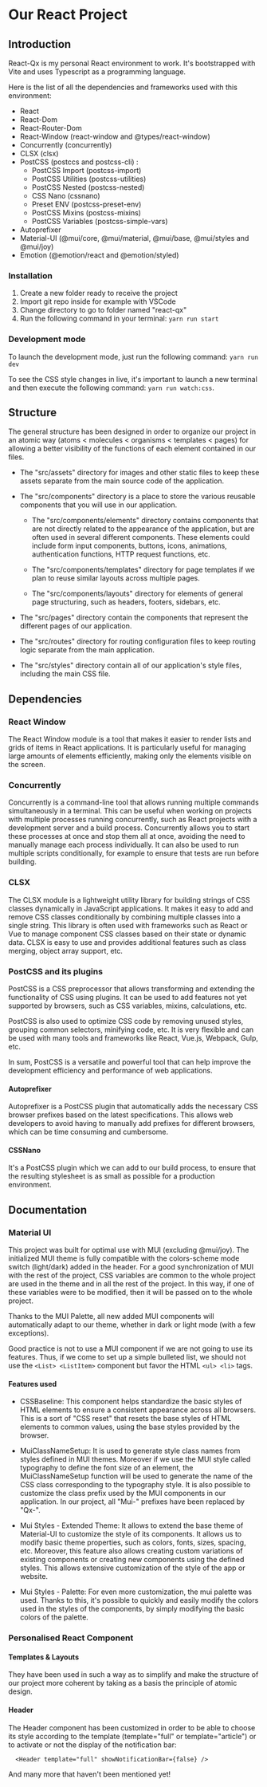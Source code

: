 # Our React Project

## Introduction

React-Qx is my personal React environment to work. It's bootstrapped with Vite and uses Typescript as a programming language.

Here is the list of all the dependencies and frameworks used with this environment:

* React
* React-Dom
* React-Router-Dom
* React-Window (react-window and @types/react-window)
* Concurrently (concurrently)
* CLSX (clsx)
* PostCSS (postccs and postcss-cli) :
  * PostCSS Import (postcss-import)
  * PostCSS Utilities (postcss-utilities)
  * PostCSS Nested (postcss-nested)
  * CSS Nano (cssnano)
  * Preset ENV (postcss-preset-env)
  * PostCSS Mixins (postcss-mixins)
  * PostCSS Variables (postcss-simple-vars)
* Autoprefixer
* Material-UI (@mui/core, @mui/material, @mui/base, @mui/styles and @mui/joy)
* Emotion (@emotion/react and @emotion/styled)

### Installation

1. Create a new folder ready to receive the project
2. Import git repo inside for example with VSCode
3. Change directory to go to folder named "react-qx"
4. Run the following command in your terminal: `yarn run start`

### Development mode

To launch the development mode, just run the following command: `yarn run dev`

To see the CSS style changes in live, it's important to launch a new terminal and then execute the following command: `yarn run watch:css`.

## Structure

The general structure has been designed in order to organize our project in an atomic way (atoms < molecules < organisms < templates < pages) for allowing a better visibility of the functions of each element contained in our files.

* The "src/assets" directory for images and other static files to keep these assets separate from the main source code of the application.

* The "src/components" directory is a place to store the various reusable components that you will use in our application.

  * The "src/components/elements" directory contains components that are not directly related to the appearance of the application, but are often used in several different components. These elements could include form input components, buttons, icons, animations, authentication functions, HTTP request functions, etc.

  * The "src/components/templates" directory for page templates if we plan to reuse similar layouts across multiple pages.

  * The "src/components/layouts" directory for elements of general page structuring, such as headers, footers, sidebars, etc.

* The "src/pages" directory contain the components that represent the different pages of our application.

* The "src/routes" directory for routing configuration files to keep routing logic separate from the main application.

* The "src/styles" directory contain all of our application's style files, including the main CSS file.

## Dependencies

### React Window

The React Window module is a tool that makes it easier to render lists and grids of items in React applications. It is particularly useful for managing large amounts of elements efficiently, making only the elements visible on the screen.

### Concurrently

Concurrently is a command-line tool that allows running multiple commands simultaneously in a terminal. This can be useful when working on projects with multiple processes running concurrently, such as React projects with a development server and a build process. Concurrently allows you to start these processes at once and stop them all at once, avoiding the need to manually manage each process individually. It can also be used to run multiple scripts conditionally, for example to ensure that tests are run before building.

### CLSX

The CLSX module is a lightweight utility library for building strings of CSS classes dynamically in JavaScript applications. It makes it easy to add and remove CSS classes conditionally by combining multiple classes into a single string. This library is often used with frameworks such as React or Vue to manage component CSS classes based on their state or dynamic data. CLSX is easy to use and provides additional features such as class merging, object array support, etc.

### PostCSS and its plugins

PostCSS is a CSS preprocessor that allows transforming and extending the functionality of CSS using plugins. It can be used to add features not yet supported by browsers, such as CSS variables, mixins, calculations, etc.

PostCSS is also used to optimize CSS code by removing unused styles, grouping common selectors, minifying code, etc. It is very flexible and can be used with many tools and frameworks like React, Vue.js, Webpack, Gulp, etc.

In sum, PostCSS is a versatile and powerful tool that can help improve the development efficiency and performance of web applications.

#### Autoprefixer

Autoprefixer is a PostCSS plugin that automatically adds the necessary CSS browser prefixes based on the latest specifications. This allows web developers to avoid having to manually add prefixes for different browsers, which can be time consuming and cumbersome.

#### CSSNano

It's a PostCSS plugin which we can add to our build process, to ensure that the resulting stylesheet is as small as possible for a production environment.

## Documentation

### Material UI

This project was built for optimal use with MUI (excluding @mui/joy). The initialized MUI theme is fully compatible with the colors-scheme mode switch (light/dark) added in the header. For a good synchronization of MUI with the rest of the project, CSS variables are common to the whole project are used in the theme and in all the rest of the project. In this way, if one of these variables were to be modified, then it will be passed on to the whole project.

Thanks to the MUI Palette, all new added MUI components will automatically adapt to our theme, whether in dark or light mode (with a few exceptions).

Good practice is not to use a MUI component if we are not going to use its features. Thus, if we come to set up a simple bulleted list, we should not use the `<List> <ListItem>` component but favor the HTML `<ul> <li>` tags.

#### Features used

* CSSBaseline: This component helps standardize the basic styles of HTML elements to ensure a consistent appearance across all browsers. This is a sort of "CSS reset" that resets the base styles of HTML elements to common values, using the base styles provided by the browser.

* MuiClassNameSetup: It is used to generate style class names from styles defined in MUI themes. Moreover if we use the MUI style called typography to define the font size of an element, the MuiClassNameSetup function will be used to generate the name of the CSS class corresponding to the typography style. It is also possible to customize the class prefix used by the MUI components in our application. In our project, all "Mui-" prefixes have been replaced by "Qx-".

* Mui Styles - Extended Theme: It allows to extend the base theme of Material-UI to customize the style of its components. It allows us to modify basic theme properties, such as colors, fonts, sizes, spacing, etc. Moreover, this feature also allows creating custom variations of existing components or creating new components using the defined styles. This allows extensive customization of the style of the app or website.

* Mui Styles - Palette: For even more customization, the mui palette was used. Thanks to this, it's possible to quickly and easily modify the colors used in the styles of the components, by simply modifying the basic colors of the palette.

### Personalised React Component

#### Templates & Layouts

They have been used in such a way as to simplify and make the structure of our project more coherent by taking as a basis the principle of atomic design.

#### Header

The Header component has been customized in order to be able to choose its style according to the template (template="full" or template="article") or to activate or not the display of the notification bar:

```tsx
  <Header template="full" showNotificationBar={false} />
```

And many more that haven't been mentioned yet!
